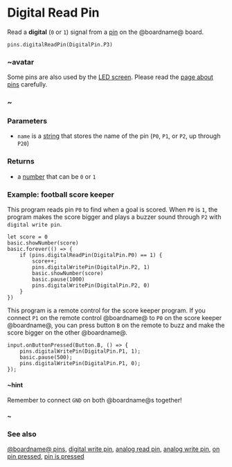 # Digital Read Pin

Read a **digital** (`0` or `1`) signal from a [pin](/device/pins) on
the @boardname@ board.

```sig
pins.digitalReadPin(DigitalPin.P3)
```

### ~avatar

Some pins are also used by the [LED screen](/device/screen).
Please read the [page about pins](/device/pins) carefully.

### ~

### Parameters

* ``name`` is a [string](/reference/types/string) that stores the name of the pin (``P0``, ``P1``, or ``P2``, up through ``P20``)

### Returns

* a [number](/reference/types/number) that can be `0` or `1`

### Example: football score keeper

This program reads pin `P0` to find when a goal is scored.  When `P0`
is `1`, the program makes the score bigger and plays a buzzer sound
through `P2` with ``digital write pin``.

```blocks
let score = 0
basic.showNumber(score)
basic.forever(() => {
    if (pins.digitalReadPin(DigitalPin.P0) == 1) {
        score++;
        pins.digitalWritePin(DigitalPin.P2, 1)
        basic.showNumber(score)
        basic.pause(1000)
        pins.digitalWritePin(DigitalPin.P2, 0)
    }
})
```

This program is a remote control for the score keeper program.  If you
connect `P1` on the remote control @boardname@ to `P0` on the score
keeper @boardname@, you can press button `B` on the remote to buzz and
make the score bigger on the other @boardname@.

```blocks
input.onButtonPressed(Button.B, () => {
    pins.digitalWritePin(DigitalPin.P1, 1);
    basic.pause(500);
    pins.digitalWritePin(DigitalPin.P1, 0);
});
```
#### ~hint

Remember to connect `GND` on both @boardname@s together!

#### ~

### See also

[@boardname@ pins](/device/pins),
[digital write pin](/reference/pins/digital-write-pin),
[analog read pin](/reference/pins/analog-read-pin),
[analog write pin](/reference/pins/analog-write-pin),
[on pin pressed](/reference/input/on-pin-pressed),
[pin is pressed](/reference/input/pin-is-pressed)
